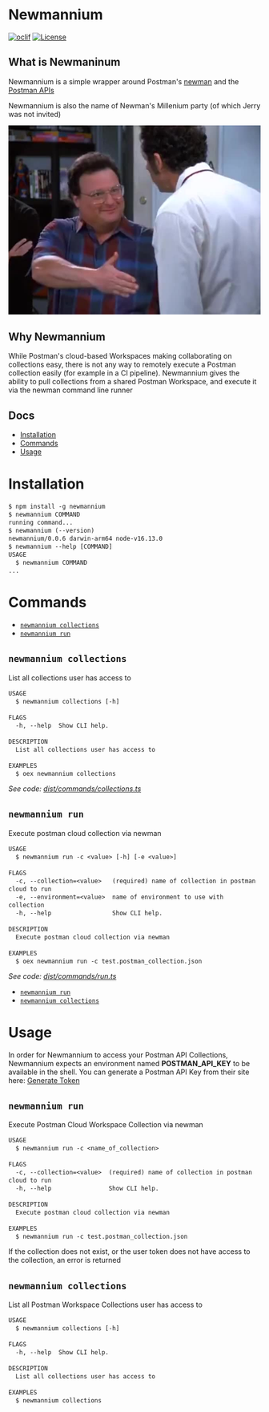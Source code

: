 Newmannium
=================
[![oclif](https://img.shields.io/badge/cli-oclif-brightgreen.svg)](https://oclif.io)
[![License](https://img.shields.io/npm/l/oclif-hello-world.svg)](https://github.com/oclif/hello-world/blob/main/package.json)

## What is Newmaninum
Newmannium is a simple wrapper around Postman's [newman](https://github.com/postmanlabs/newman) and the [Postman APIs](https://learning.postman.com/docs/developer/intro-api/)

Newmannium is also the name of Newman's Millenium party (of which Jerry was not invited)

![](img/newman.jpeg)

## Why Newmannium

While Postman's cloud-based Workspaces making collaborating on collections easy, there is not any way to remotely execute a Postman collection easily (for example in a CI pipeline). Newmannium gives the ability to pull collections from a shared Postman Workspace, and execute it via the newman command line runner

## Docs
<!-- toc -->
* [Installation](#installation)
* [Commands](#commands)
* [Usage](#usage)
<!-- tocstop -->
# Installation
<!-- usage -->
```sh-session
$ npm install -g newmannium
$ newmannium COMMAND
running command...
$ newmannium (--version)
newmannium/0.0.6 darwin-arm64 node-v16.13.0
$ newmannium --help [COMMAND]
USAGE
  $ newmannium COMMAND
...
```
<!-- usagestop -->
# Commands
<!-- commands -->
* [`newmannium collections`](#newmannium-collections)
* [`newmannium run`](#newmannium-run)

## `newmannium collections`

List all collections user has access to

```
USAGE
  $ newmannium collections [-h]

FLAGS
  -h, --help  Show CLI help.

DESCRIPTION
  List all collections user has access to

EXAMPLES
  $ oex newmannium collections
```

_See code: [dist/commands/collections.ts](https://github.com/compoze/newmannium/blob/v0.0.6/dist/commands/collections.ts)_

## `newmannium run`

Execute postman cloud collection via newman

```
USAGE
  $ newmannium run -c <value> [-h] [-e <value>]

FLAGS
  -c, --collection=<value>   (required) name of collection in postman cloud to run
  -e, --environment=<value>  name of environment to use with collection
  -h, --help                 Show CLI help.

DESCRIPTION
  Execute postman cloud collection via newman

EXAMPLES
  $ oex newmannium run -c test.postman_collection.json
```

_See code: [dist/commands/run.ts](https://github.com/compoze/newmannium/blob/v0.0.6/dist/commands/run.ts)_
<!-- commandsstop -->
* [`newmannium run`](#newmannium-run)
* [`newmannium collections`](#newmannium-collections)

# Usage

In order for Newmannium to access your Postman API Collections, Newmannium expects an environment named **POSTMAN_API_KEY** to be available in the shell. You can generate a Postman API Key from their site here: [Generate Token](https://lively-eclipse-481148.postman.co/settings/me/api-keys?)

## `newmannium run`

Execute Postman Cloud Workspace Collection via newman

```
USAGE
  $ newmannium run -c <name_of_collection>

FLAGS
  -c, --collection=<value>  (required) name of collection in postman cloud to run
  -h, --help                Show CLI help.

DESCRIPTION
  Execute postman cloud collection via newman

EXAMPLES
  $ newmannium run -c test.postman_collection.json
```

If the collection does not exist, or the user token does not have access to the collection, an error is returned

## `newmannium collections`

List all Postman Workspace Collections user has access to

```
USAGE
  $ newmannium collections [-h]

FLAGS
  -h, --help  Show CLI help.

DESCRIPTION
  List all collections user has access to

EXAMPLES
  $ newmannium collections
```

